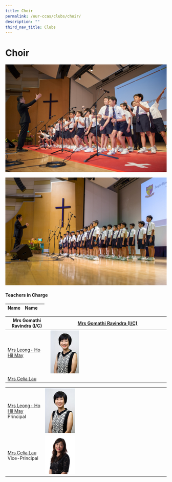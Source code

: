 ```yaml
---
title: Choir
permalink: /our-ccas/clubs/choir/
description: ""
third_nav_title: Clubs
---
```

# **Choir**
![](/images/choir%202.jpg)

![](/images/choir%203.jpg)

#### **Teachers in Charge**

| Name |               Name |      |
|:---:|:---:|:---:|


| Mrs Gomathi Ravindra (I/C) | [Mrs Gomathi Ravindra (I/C)](mailto:ho_hil_may@schools.gov.sg) |
|---|---|
| [Mrs Leong- Ho Hil May](mailto:ho_hil_may@schools.gov.sg)	|   <img src="/images/cher1.jpg" style="width:25%">	|
| [Mrs Celia Lau](mailto:celia_choh@schools.gov.sg)


|  	|  	|
|---|---|
| [Mrs Leong- Ho Hil May](mailto:ho_hil_may@schools.gov.sg)<br>Principal	|   <img src="/images/cher1.jpg" style="width:25%">	|
| [Mrs Celia Lau](mailto:celia_choh@schools.gov.sg)<br>Vice-Principal 	| <img src="/images/cher2.jpg" style="width:25%"> 	|